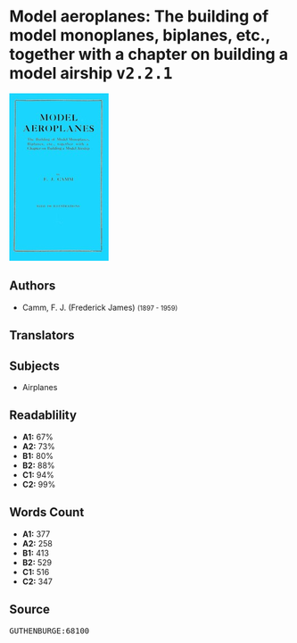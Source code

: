 # Model aeroplanes: The building of model monoplanes, biplanes, etc., together with a chapter on building a model airship <kbd>v2.2.1</kbd>

![](./cover.medium.jpg "")

## Authors


 - Camm, F. J. (Frederick James) <small>(1897 - 1959)</small>

## Translators



## Subjects


 - Airplanes

## Readablility


 - **A1:** 67%
 - **A2:** 73%
 - **B1:** 80%
 - **B2:** 88%
 - **C1:** 94%
 - **C2:** 99%

## Words Count


 - **A1:** 377
 - **A2:** 258
 - **B1:** 413
 - **B2:** 529
 - **C1:** 516
 - **C2:** 347

## Source


<kbd>GUTHENBURGE:68100</kbd>
